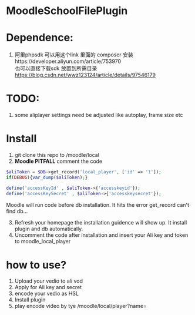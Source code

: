 # MoodleSchoolFilePlugin

# Dependence:
1) 阿里phpsdk 
可以用这个link 里面的 composer 安装https://developer.aliyun.com/article/753970  
也可以直接下载sdk 放置到所需目录 https://blog.csdn.net/wwz123124/article/details/97546179  


# TODO:
1) some aliplayer settings need be adjusted like autoplay, frame size etc



# Install
1) git clone this repo to /moodle/local
2) **Moodle PITFALL** comment the code  
```php
$aliToken = $DB->get_record('local_player', ['id' => '1']);  
if(DEBUG){var_dump($aliToken);}

define('accessKeyId' , $aliToken->{'accesskeyid'});
define('accessKeySecret' , $aliToken->{'accesskeysecret'});
```
Moodle will run code before db installation. It hits the error get_record can't find db...

3) Refresh your homepage the installation guidence will show up. It install plugin and db automatically.
4) Uncomment the code after installation and insert your Ali key and token to moodle_local_player


# how to use?
1) Upload your vedio to ali vod
2) Apply for Ali key and secret
3) encode your vedio as HSL
4) Install plugin
5) play encode video by tye /moodle/local/player?name=<vedio name>
